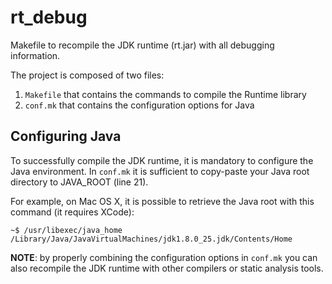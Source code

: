 # rt_debug

Makefile to recompile the JDK runtime (rt.jar) with all debugging information.

The project is composed of two files:

1. `Makefile` that contains the commands to compile the Runtime library 
2. `conf.mk` that contains the configuration options for Java

## Configuring Java
To successfully compile the JDK runtime, it is mandatory to configure the Java environment.
In `conf.mk` it is sufficient to copy-paste your Java root directory to JAVA_ROOT (line 21).

For example, on Mac OS X, it is possible to retrieve the Java root with this command (it requires XCode):

```
~$ /usr/libexec/java_home
/Library/Java/JavaVirtualMachines/jdk1.8.0_25.jdk/Contents/Home
```


**NOTE**: by properly combining the configuration options in `conf.mk` you can also recompile the JDK runtime with other compilers or static analysis tools.
